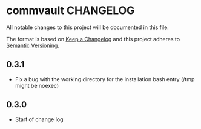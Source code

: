 # commvault CHANGELOG

All notable changes to this project will be documented in this file.

The format is based on [Keep a Changelog](http://keepachangelog.com/) and this project adheres to [Semantic Versioning](http://semver.org/).

## 0.3.1

- Fix a bug with the working directory for the installation bash entry (/tmp might be noexec)

## 0.3.0

- Start of change log

